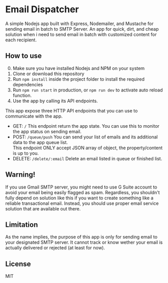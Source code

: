 # Email Dispatcher
A simple Nodejs app built with Express, Nodemailer, and Mustache for sending email in batch to SMTP Server. An app for quick, dirt, and cheap solution when i need to send email in batch with customized content for each recipient. 

## How to use
0. Make sure you have installed Nodejs and NPM on your system
1. Clone or download this repository
2. Run `npm install` inside the project folder to install the required dependencies
3. Run `npm run start` in production, or `npm run dev` to activate auto reload function.
4. Use the app by calling its API endpoints.  

This app expose three HTTP API endpoints that you can use to communicate with the app. 
- GET: `/`
This endpoint return the app state. You can use this to monitor the app status on sending email.
- POST: `/queue/push`
You can send your list of emails and its additional data to the app queue list.  
This endpoint ONLY accept JSON array of object, the property/content is up to you.
- DELETE: `/delete/:email`
Delete an email listed in queue or finished list.

## Warning!
If you use Gmail SMTP server, you might need to use G Suite account to avoid your email being easily flagged as spam. 
Regardless, you shouldn't fully depend on solution like this if you want to create something like a reliable transactional email.
Instead, you should use proper email service solution that are available out there. 

## Limitation
As the name implies, the purpose of this app is only for sending email to your designated SMTP server.
It cannot track or know wether your email is actually delivered or rejected (at least for now).

## License
MIT
